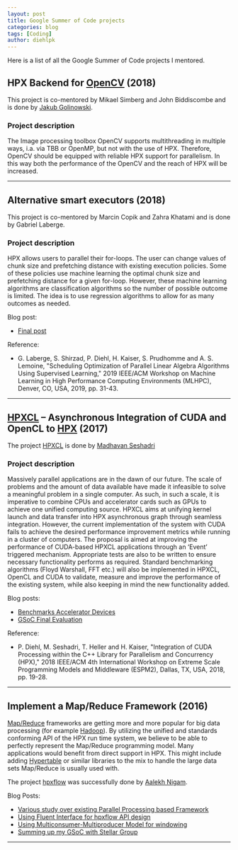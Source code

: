 ```yaml
---
layout: post
title: Google Summer of Code projects
categories: blog
tags: [Coding]
author: diehlpk
---
```

Here is a list of all the Google Summer of Code projects I mentored.

## HPX Backend for [OpenCV](https://opencv.org/) (2018)

This project is co-mentored by Mikael Simberg and John Biddiscombe and is done by [Jakub Golinowski](https://www.linkedin.com/in/jakub-golinowski).

### Project description

The Image processing toolbox OpenCV supports multithreading in multiple ways, i.a. via TBB or OpenMP, but not with the use of HPX. Therefore, OpenCV should be equipped with reliable HPX support for parallelism. In this way both the performance of the OpenCV and the reach of HPX will be increased.

--- 

## Alternative smart executors (2018)

This project is co-mentored by Marcin Copik and Zahra Khatami and is done by Gabriel Laberge.

### Project description

HPX allows users to parallel their for-loops. The user can change values of chunk size and prefetching distance with existing execution policies. Some of these policies use machine learning the optimal chunk size and prefetching distance for a given for-loop. However, these machine learning algorithms are classification algorithms so the number of possible outcome is limited. The idea is to use regression algorithms to allow for as many outcomes as needed.

Blog post:

* [Final post](https://gist.github.com/gablabc/a7ad9445bd84b4ad793b2ee9942513c7)

Reference:

* G. Laberge, S. Shirzad, P. Diehl, H. Kaiser, S. Prudhomme and A. S. Lemoine, "Scheduling Optimization of Parallel Linear Algebra Algorithms Using Supervised Learning," 2019 IEEE/ACM Workshop on Machine Learning in High Performance Computing Environments (MLHPC), Denver, CO, USA, 2019, pp. 31-43.

--- 

## [HPXCL](https://github.com/STEllAR-GROUP/hpxcl) – Asynchronous Integration of CUDA and OpenCL to [HPX](https://github.com/STEllAR-GROUP/hpx) (2017)

The project [HPXCL](https://github.com/STEllAR-GROUP/hpxcl) is done by [Madhavan Seshadri](http://madhavanseshadri.com/)

### Project description

Massively parallel applications are in the dawn of our future. The scale of problems and the amount of data available have made it infeasible to solve 
a meaningful problem in a single computer. As such, in such a scale, it is imperative to combine CPUs and accelerator cards such as GPUs to achieve one 
unified computing source. HPXCL aims at unifying kernel launch and data transfer into HPX asynchronous graph through seamless integration. 
However, the current implementation of the system with CUDA fails to achieve the desired performance improvement metrics while running in a cluster 
of computers. The proposal is aimed at improving the performance of CUDA-based HPXCL applications through an ‘Event’ triggered mechanism. 
Appropriate tests are also to be written to ensure necessary functionality performs as required. 
Standard benchmarking algorithms (Floyd Warshall, FFT etc.) will also be implemented in HPXCL, OpenCL and CUDA to validate, 
measure and improve the performance of the existing system, while also keeping in mind the new functionality added.

Blog posts:

* [Benchmarks Accelerator Devices](https://madhavan001.github.io/Benchmarks-accelerator-devices/)
* [GSoC Final Evaluation](https://madhavan001.github.io/GSoC-Final-Evaluation/)

Reference:

* P. Diehl, M. Seshadri, T. Heller and H. Kaiser, "Integration of CUDA Processing within the C++ Library for Parallelism and Concurrency (HPX)," 2018 IEEE/ACM 4th International Workshop on Extreme Scale Programming Models and Middleware (ESPM2), Dallas, TX, USA, 2018, pp. 19-28.

--- 

## Implement a Map/Reduce Framework (2016)

[Map/Reduce](http://en.wikipedia.org/wiki/MapReduce) frameworks are getting more and more popular for big data processing (for example [Hadoop](http://hadoop.apache.org/)). By utilizing the unified and standards conforming API of the HPX run time system, we believe to be able to perfectly represent the Map/Reduce programming model. Many applications would benefit from direct support in HPX. This might include adding [Hypertable](http://hypertable.com) or similar libraries to the mix to handle the large data sets Map/Reduce is usually used with.

The project [hpxflow](https://github.com/STEllAR-GROUP/hpxflow) was successfully done by [Aalekh Nigam](https://twitter.com/_aalekh).

Blog Posts:

* [Various study over existing Parallel Processing based Framework](http://aalekhnigam.tumblr.com/post/144510275317/various-study-over-existing-parallel-processing)
* [Using Fluent Interface for hpxflow API design](http://aalekhnigam.tumblr.com/post/149356061927/using-fluent-interface-for-hpxflow-api-design)
* [Using Multiconsumer-Multiproducer Model for windowing](http://aalekhnigam.tumblr.com/post/149355148447/using-multiconsumer-multiproducer-model-for)
* [Summing up my GSoC with Stellar Group](http://aalekhnigam.tumblr.com/post/149361127187/summing-up-my-gsoc-with-ste-ar-group)

---
